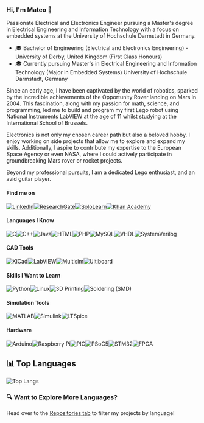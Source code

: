 ### Hi, I'm Mateo 👋

Passionate Electrical and Electronics Engineer pursuing a Master's degree in Electrical Engineering and Information Technology with a focus on embedded systems at the University of Hochschule Darmstadt in Germany.

- 🎓 Bachelor of Engineering (Electrical and Electronics Engineering) - University of Derby, United Kingdom (First Class Honours)
- 🎓 Currently pursuing Master's in Electrical Engineering and Information Technology (Major in Embedded Systems) University of Hochschule Darmstadt, Germany

Since an early age, I have been captivated by the world of robotics, sparked by the incredible achievements of the Opportunity Rover landing on Mars in 2004. This fascination, along with my passion for math, science, and programming, led me to build and program my first Lego robot using National Instruments LabVIEW at the age of 11 whilst studying at the International School of Brussels.

Electronics is not only my chosen career path but also a beloved hobby. I enjoy working on side projects that allow me to explore and expand my skills. Additionally, I aspire to contribute my expertise to the European Space Agency or even NASA, where I could actively participate in groundbreaking Mars rover or rocket projects.

Beyond my professional pursuits, I am a dedicated Lego enthusiast, and an avid guitar player.

#### Find me on
[![LinkedIn](https://img.shields.io/badge/LinkedIn-0077B5?style=flat-square&logo=linkedin&logoColor=white)](https://www.linkedin.com/in/mcquerol)[![ResearchGate](https://img.shields.io/badge/ResearchGate-00CCBB?style=flat-square&logo=researchgate&logoColor=white)](https://www.researchgate.net/profile/Mateo-Ceballos-Querol)[![SoloLearn](https://img.shields.io/badge/SoloLearn-9b59b6?style=flat-square&logo=sololearn&logoColor=white)](https://www.sololearn.com/en/profile/14175011)[![Khan Academy](https://img.shields.io/badge/Khan%20Academy-14BF96?style=flat-square&logo=khanacademy&logoColor=white)](https://www.khanacademy.org/profile/mcquerol)

#### Languages I Know
![C](https://img.shields.io/badge/-C-00599C?style=flat-square&logo=c&logoColor=white)![C++](https://img.shields.io/badge/-C++-00599C?style=flat-square&logo=c%2B%2B&logoColor=white)![Java](https://img.shields.io/badge/-Java-007396?style=flat-square&logo=java&logoColor=white)![HTML](https://img.shields.io/badge/-HTML5-E34F26?style=flat-square&logo=html5&logoColor=white)![PHP](https://img.shields.io/badge/-PHP-777BB4?style=flat-square&logo=php&logoColor=white)![MySQL](https://img.shields.io/badge/-MySQL-4479A1?style=flat-square&logo=mysql&logoColor=white)![VHDL](https://img.shields.io/badge/-VHDL-00599C?style=flat-square&logo=&logoColor=white)![SystemVerilog](https://img.shields.io/badge/-SystemVerilog-FF6600?style=flat-square&logo=&logoColor=white)

#### CAD Tools
![KiCad](https://img.shields.io/badge/-KiCad-314CB0?style=flat-square&logo=kicad&logoColor=white)![LabVIEW](https://img.shields.io/badge/-LabVIEW-FFDB00?style=flat-square&logo=national-instruments&logoColor=white)![Multisim](https://img.shields.io/badge/-Multisim-0052cc?style=flat-square&logo=multisim&logoColor=white)![Ultiboard](https://img.shields.io/badge/-Ultiboard-0052cc?style=flat-square&logo=multisim&logoColor=white)

#### Skills I Want to Learn
![Python](https://img.shields.io/badge/-Python-3776AB?style=flat-square&logo=python&logoColor=white)![Linux](https://img.shields.io/badge/-Linux-FCC624?style=flat-square&logo=linux&logoColor=black)![3D Printing](https://img.shields.io/badge/-3D%20Printing-FF5722?style=flat-square&logo=3d-printing&logoColor=white)![Soldering (SMD)](https://img.shields.io/badge/-Soldering%20(SMD)-4CAF50?style=flat-square&logo=&logoColor=white)

#### Simulation Tools
![MATLAB](https://img.shields.io/badge/-MATLAB-0076A8?style=flat-square&logo=matlab&logoColor=white)![Simulink](https://img.shields.io/badge/-Simulink-0076A8?style=flat-square&logo=matlab&logoColor=white)![LTSpice](https://img.shields.io/badge/-LTSpice-0052cc?style=flat-square&logo=&logoColor=white)

#### Hardware
![Arduino](https://img.shields.io/badge/-Arduino-00979D?style=flat-square&logo=arduino&logoColor=white)![Raspberry Pi](https://img.shields.io/badge/-Raspberry%20Pi-A22846?style=flat-square&logo=raspberry-pi&logoColor=white)![PIC](https://img.shields.io/badge/-PIC-0033A0?style=flat-square&logo=microchip-technology&logoColor=white)![PSoC5](https://img.shields.io/badge/-PSoC5-00A3E0?style=flat-square&logo=cypress&logoColor=white)![STM32](https://img.shields.io/badge/-STM32-03234B?style=flat-square&logo=STMicroelectronics&logoColor=white)![FPGA](https://img.shields.io/badge/-FPGA-FF6600?style=flat-square&logo=intel&logoColor=white)

## 📊 Top Languages
![Top Langs](https://github-readme-stats.vercel.app/api/top-langs/?username=mcquerol&hide=assembly,pawn,csharp,openedge%20abl,sql,other&layout=compact&langs_count=6&exclude_repo=electronic-gas-pedal-psoc5-erikaos,electronic-clock-psoc5-erikaos,workbook-psoc5,derbot,c-exercises)

### 🔍 Want to Explore More Languages?
Head over to the [Repositories tab](https://github.com/mcquerol?tab=repositories) to filter my projects by language!
